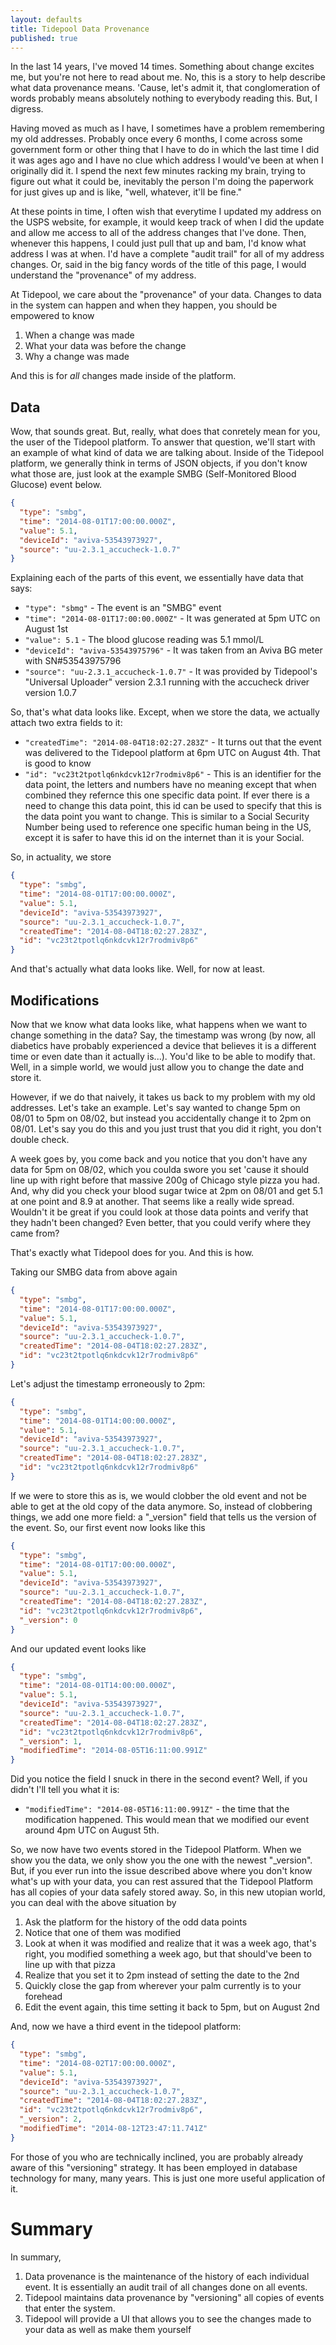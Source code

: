 ```yaml
---
layout: defaults
title: Tidepool Data Provenance
published: true
---
```


In the last 14 years, I've moved 14 times.  Something about change excites me, but you're not here to read about me.  No, this is a story to help describe what data provenance means.  'Cause, let's admit it, that conglomeration of words probably means absolutely nothing to everybody reading this.  But, I digress.

Having moved as much as I have, I sometimes have a problem remembering my old addresses.  Probably once every 6 months, I come across some government form or other thing that I have to do in which the last time I did it was ages ago and I have no clue which address I would've been at when I originally did it.  I spend the next few minutes racking my brain, trying to figure out what it could be, inevitably the person I'm doing the paperwork for just gives up and is like, "well, whatever, it'll be fine."

At these points in time, I often wish that everytime I updated my address on the USPS website, for example, it would keep track of when I did the update and allow me access to all of the address changes that I've done.  Then, whenever this happens, I could just pull that up and bam, I'd know what address I was at when.  I'd have a complete "audit trail" for all of my address changes.  Or, said in the big fancy words of the title of this page, I would understand the "provenance" of my address.

At Tidepool, we care about the "provenance" of your data.  Changes to data in the system can happen and when they happen, you should be empowered to know 

1. When a change was made
2. What your data was before the change
3. Why a change was made

And this is for *all* changes made inside of the platform.

## Data

Wow, that sounds great.  But, really, what does that conretely mean for you, the user of the Tidepool platform.  To answer that question, we'll start with an example of what kind of data we are talking about.  Inside of the Tidepool platform, we generally think in terms of JSON objects, if you don't know what those are, just look at the example SMBG (Self-Monitored Blood Glucose) event below.

~~~json
{
  "type": "smbg",
  "time": "2014-08-01T17:00:00.000Z",
  "value": 5.1,
  "deviceId": "aviva-53543973927",
  "source": "uu-2.3.1_accucheck-1.0.7"
}
~~~

Explaining each of the parts of this event, we essentially have data that says:

* `"type": "sbmg"` - The event is an "SMBG" event
* `"time": "2014-08-01T17:00:00.000Z"` - It was generated at 5pm UTC on August 1st
* `"value": 5.1` - The blood glucose reading was 5.1 mmol/L
* `"deviceId": "aviva-53543975796"` - It was taken from an Aviva BG meter with SN#53543975796
* `"source": "uu-2.3.1_accucheck-1.0.7"` - It was provided by Tidepool's "Universal Uploader" version 2.3.1 running with the accucheck driver version 1.0.7

So, that's what data looks like.  Except, when we store the data, we actually attach two extra fields to it:

* `"createdTime": "2014-08-04T18:02:27.283Z"` - It turns out that the event was delivered to the Tidepool platform at 6pm UTC on August 4th.  That is good to know
* `"id": "vc23t2tpotlq6nkdcvk12r7rodmiv8p6"` - This is an identifier for the data point, the letters and numbers have no meaning except that when combined they refernce this one specific data point.  If ever there is a need to change this data point, this id can be used to specify that this is the data point you want to change.  This is similar to a Social Security Number being used to reference one specific human being in the US, except it is safer to have this id on the internet than it is your Social.

So, in actuality, we store

~~~json
{
  "type": "smbg",
  "time": "2014-08-01T17:00:00.000Z",
  "value": 5.1,
  "deviceId": "aviva-53543973927",
  "source": "uu-2.3.1_accucheck-1.0.7",
  "createdTime": "2014-08-04T18:02:27.283Z",
  "id": "vc23t2tpotlq6nkdcvk12r7rodmiv8p6"
}
~~~


And that's actually what data looks like.  Well, for now at least.

## Modifications

Now that we know what data looks like, what happens when we want to change something in the data?  Say, the timestamp was wrong (by now, all diabetics have probably experienced a device that believes it is a different time or even date than it actually is...).  You'd like to be able to modify that.  Well, in a simple world, we would just allow you to change the date and store it.

However, if we do that naively, it takes us back to my problem with my old addresses.  Let's take an example.  Let's say wanted to change 5pm on 08/01 to 5pm on 08/02, but instead you accidentally change it to 2pm on 08/01.  Let's say you do this and you just trust that you did it right, you don't double check.  

A week goes by, you come back and you notice that you don't have any data for 5pm on 08/02, which you coulda swore you set 'cause it should line up with right before that massive 200g of Chicago style pizza you had. And, why did you check your blood sugar twice at 2pm on 08/01 and get 5.1 at one point and 8.9 at another.  That seems like a really wide spread.  Wouldn't it be great if you could look at those data points and verify that they hadn't been changed?  Even better, that you could verify where they came from?

That's exactly what Tidepool does for you. And this is how.

Taking our SMBG data from above again

~~~json
{
  "type": "smbg",
  "time": "2014-08-01T17:00:00.000Z",
  "value": 5.1,
  "deviceId": "aviva-53543973927",
  "source": "uu-2.3.1_accucheck-1.0.7",
  "createdTime": "2014-08-04T18:02:27.283Z",
  "id": "vc23t2tpotlq6nkdcvk12r7rodmiv8p6"
}
~~~

Let's adjust the timestamp erroneously to 2pm:

~~~json
{
  "type": "smbg",
  "time": "2014-08-01T14:00:00.000Z",
  "value": 5.1,
  "deviceId": "aviva-53543973927",
  "source": "uu-2.3.1_accucheck-1.0.7",
  "createdTime": "2014-08-04T18:02:27.283Z",
  "id": "vc23t2tpotlq6nkdcvk12r7rodmiv8p6"
}
~~~

If we were to store this as is, we would clobber the old event and not be able to get at the old copy of the data anymore.  So, instead of clobbering things, we add one more field: a "_version" field that tells us the version of the event.  So, our first event now looks like this

~~~json
{
  "type": "smbg",
  "time": "2014-08-01T17:00:00.000Z",
  "value": 5.1,
  "deviceId": "aviva-53543973927",
  "source": "uu-2.3.1_accucheck-1.0.7",
  "createdTime": "2014-08-04T18:02:27.283Z",
  "id": "vc23t2tpotlq6nkdcvk12r7rodmiv8p6",
  "_version": 0
}
~~~

And our updated event looks like

~~~json
{
  "type": "smbg",
  "time": "2014-08-01T14:00:00.000Z",
  "value": 5.1,
  "deviceId": "aviva-53543973927",
  "source": "uu-2.3.1_accucheck-1.0.7",
  "createdTime": "2014-08-04T18:02:27.283Z",
  "id": "vc23t2tpotlq6nkdcvk12r7rodmiv8p6",
  "_version": 1,
  "modifiedTime": "2014-08-05T16:11:00.991Z"
}
~~~

Did you notice the field I snuck in there in the second event?  Well, if you didn't I'll tell you what it is:

* `"modifiedTime": "2014-08-05T16:11:00.991Z"` - the time that the modification happened.  This would mean that we modified our event around 4pm UTC on August 5th.

So, we now have two events stored in the Tidepool Platform.  When we show you the data, we only show you the one with the newest "_version".  But, if you ever run into the issue described above where you don't know what's up with your data, you can rest assured that the Tidepool Platform has all copies of your data safely stored away.  So, in this new utopian world, you can deal with the above situation by

1. Ask the platform for the history of the odd data points
2. Notice that one of them was modified
3. Look at when it was modified and realize that it was a week ago, that's right, you modified something a week ago, but that should've been to line up with that pizza
4. Realize that you set it to 2pm instead of setting the date to the 2nd
5. Quickly close the gap from wherever your palm currently is to your forehead
6. Edit the event again, this time setting it back to 5pm, but on August 2nd

And, now we have a third event in the tidepool platform:

~~~json
{
  "type": "smbg",
  "time": "2014-08-02T17:00:00.000Z",
  "value": 5.1,
  "deviceId": "aviva-53543973927",
  "source": "uu-2.3.1_accucheck-1.0.7",
  "createdTime": "2014-08-04T18:02:27.283Z",
  "id": "vc23t2tpotlq6nkdcvk12r7rodmiv8p6",
  "_version": 2,
  "modifiedTime": "2014-08-12T23:47:11.741Z"
}
~~~

For those of you who are technically inclined, you are probably already aware of this "versioning" strategy.  It has been employed in database technology for many, many years.  This is just one more useful application of it.

# Summary

In summary,

1. Data provenance is the maintenance of the history of each individual event.  It is essentially an audit trail of all changes done on all events.
2. Tidepool maintains data provenance by "versioning" all copies of events that enter the system.
3. Tidepool will provide a UI that allows you to see the changes made to your data as well as make them yourself